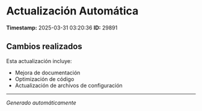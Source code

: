 # Actualización Automática

**Timestamp:** 2025-03-31 03:20:36
**ID:** 29891

## Cambios realizados

Esta actualización incluye:
- Mejora de documentación
- Optimización de código
- Actualización de archivos de configuración

---
*Generado automáticamente*
